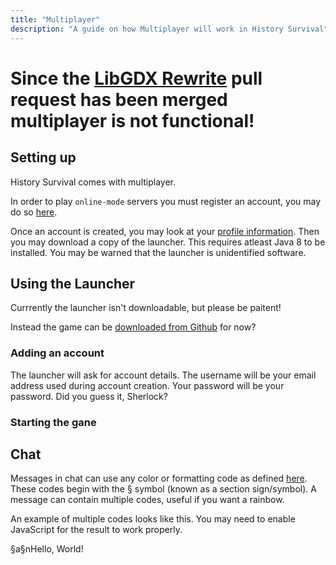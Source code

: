 ```yaml
---
title: "Multiplayer"
description: "A guide on how Multiplayer will work in History Survival"
---
```


# **Since the [LibGDX Rewrite](https://github.com/ajh123-development/HistorySurvival/pull/2) pull request has been merged multiplayer is not functional!**

## Setting up

History Survival comes with multiplayer.

In order to play ```online-mode``` servers you must register an account, you may do so [here](/api/auth/register.php).

Once an account is created, you may look at your [profile information](/profile.php). Then you may download a copy of the launcher. This requires atleast Java 8 to be installed. You may be warned that the launcher is unidentified software.

## Using the Launcher
Currrently the launcher isn't downloadable, but please be paitent!

Instead the game can be [downloaded from Github](https://github.com/ajh123-development/HistorySurvival/releases) for now?

### Adding an account
The launcher will ask for account details. The username will be your email address used during account creation. Your password will be your password. Did you guess it, Sherlock?

### Starting the gane

## Chat

Messages in chat can use any color or formatting code as defined [here](/docs/en/history-survival/formatting-text). These codes begin with the § symbol (known as a section sign/symbol). A message can contain multiple codes, useful if you want a rainbow.

An example of multiple codes looks like this. You may need to enable JavaScript for the result to work properly.

<p>
    <div id="multiCodes">
        §a§nHello, World!
    </div>
</p>

<script>
minerslib.mineParseElement("multiCodes", "Result: ")
</script>